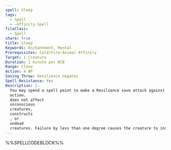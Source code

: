 ```yaml
---
spell: Sleep
tags:
  - Spell
  - -Affinity-Spell
fileClass:
  - Spell
share: true
title: Sleep
Keywords: Enchantment, Mental
Prerequisites: Cold(Fire-Anima) Affinity
Target: 1 Creature
Duration: 1 minute per BCB
Range: Close
Action: 4 AP
Saving Throw: Resilience negates
Spell Resistance: Yes
Description: |-
  You may spend a spell point to make a Resilience save attack against a creature. A successful save attack causes the creature to become drowsy making them staggered for 1d4+1 rounds plus an additional two rounds if you succeed by at least one degree. On two degrees of success or more the creature instead falls asleep. Awakening a creature is a 3 AP
  action.
  does not affect
  unconscious
  creatures,
  constructs
  , or
  undead
  creatures. Failure by less than one degree causes the creature to instead become unbalanced for 1 round. 
---
```

%%SPELLCODEBLOCK%%